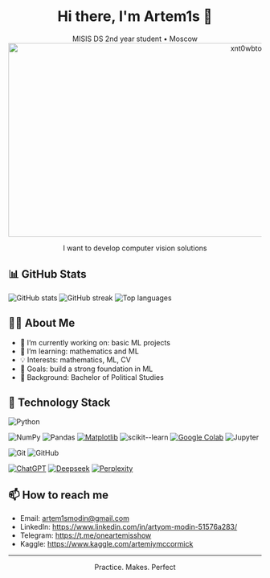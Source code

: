 <!--
README Template (Profile or Project)
- Replace all placeholders like YOUR_NAME, YOUR_USERNAME, YOUR_TITLE, etc.
- To use as a profile README, create a repo named exactly YOUR_USERNAME on GitHub and put this README.md inside.
- Dynamic stats use public services; they may need a few minutes to render after first use.
-->

<!-- Header -->
<div align="center">
  
# Hi there, I'm Artem1s 👋
MISIS DS 2nd year student • Moscow
<img width="1024" height="385" alt="xnt0wbtodsmo2j1cxozg" src="https://github.com/user-attachments/assets/63f07e93-bdc3-4911-8793-e0b2585ac375" />

I want to develop computer vision solutions
</div>

<!-- GitHub Dynamic Stats -->
## 📊 GitHub Stats

<!-- Overall stats -->
<picture>
  <source media="(prefers-color-scheme: dark)" srcset="https://github-readme-stats.vercel.app/api?username=Artem1s1337&show_icons=true&hide_border=true&count_private=true&theme=tokyonight" />
  <img alt="GitHub stats" src="https://github-readme-stats.vercel.app/api?username=Artem1s1337&show_icons=true&hide_border=true&count_private=true" />
</picture>

<!-- Streak stats -->
<picture>
  <source media="(prefers-color-scheme: dark)" srcset="https://streak-stats.demolab.com?user=Artem1s1337&hide_border=true&theme=tokyonight" />
  <img alt="GitHub streak" src="https://streak-stats.demolab.com?user=Artem1s1337&hide_border=true" />
</picture>

<!-- Top languages -->
<picture>
  <source media="(prefers-color-scheme: dark)" srcset="https://github-readme-stats.vercel.app/api/top-langs/?username=Artem1s1337&layout=compact&hide_border=true&langs_count=8&theme=tokyonight" />
  <img alt="Top languages" src="https://github-readme-stats.vercel.app/api/top-langs/?username=Artem1s1337&layout=compact&hide_border=true&langs_count=8" />
</picture>

<!-- About Me -->
## 👩‍💻 About Me

- 🔭 I’m currently working on: basic ML projects
- 🌱 I’m learning: mathematics and ML
- 💡 Interests: mathematics, ML, CV
- 🎯 Goals: build a strong foundation in ML
- 🧰 Background: Bachelor of Political Studies

<!-- Technology Stack -->
## 🧰 Technology Stack

<!-- Use either badges or simple lists. Pick what you prefer. -->

<!-- Option A: Badges (shields.io) -->
<!-- Languages -->
![Python](https://img.shields.io/badge/Python-3776AB?style=flat&logo=python&logoColor=white)

<!-- Data / ML -->
![NumPy](https://img.shields.io/badge/NumPy-013243?style=flat&logo=numpy&logoColor=white)
![Pandas](https://img.shields.io/badge/Pandas-150458?style=flat&logo=pandas&logoColor=white)
[![Matplotlib](https://custom-icon-badges.demolab.com/badge/Matplotlib-71D291?logo=matplotlib&logoColor=fff)](#)
![scikit--learn](https://img.shields.io/badge/scikit--learn-F7931E?style=flat&logo=scikitlearn&logoColor=white)
[![Google Colab](https://img.shields.io/badge/Google%20Colab-F9AB00?logo=googlecolab&logoColor=fff)](#)
![Jupyter](https://img.shields.io/badge/Jupyter-F37626?style=flat&logo=jupyter&logoColor=white)

<!-- Tools -->
![Git](https://img.shields.io/badge/Git-F05032?style=flat&logo=git&logoColor=white)
![GitHub](https://img.shields.io/badge/GitHub-181717?style=flat&logo=github&logoColor=white)

<!-- LLMs -->
[![ChatGPT](https://img.shields.io/badge/ChatGPT-74aa9c?logo=openai&logoColor=white)](#)
[![Deepseek](https://custom-icon-badges.demolab.com/badge/Deepseek-4D6BFF?logo=deepseek&logoColor=fff)](#)
[![Perplexity](https://img.shields.io/badge/Perplexity-1FB8CD?logo=perplexity&logoColor=fff)](#)


<!-- How to reach me -->
## 📫 How to reach me

- Email: artem1smodin@gmail.com
- LinkedIn: https://www.linkedin.com/in/artyom-modin-51576a283/
- Telegram: https://t.me/oneartemisshow
- Kaggle: https://www.kaggle.com/artemiymccormick

<!-- Optional: Pinned Projects (uncomment and set your repos)
## 📌 Featured Projects
[![Readme Card](https://github-readme-stats.vercel.app/api/pin/?username=YOUR_USERNAME&repo=REPO_ONE&hide_border=true)](https://github.com/YOUR_USERNAME/REPO_ONE)
[![Readme Card](https://github-readme-stats.vercel.app/api/pin/?username=YOUR_USERNAME&repo=REPO_TWO&hide_border=true)](https://github.com/YOUR_USERNAME/REPO_TWO)
-->

<!-- Footer -->
<div align="center">

---
Practice. Makes. Perfect

</div>
